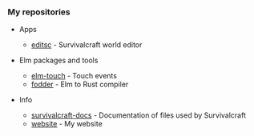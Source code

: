 ### My repositories

* Apps
	* [editsc](https://github.com/dullbananas/editsc) - Survivalcraft world editor

* Elm packages and tools
	* [elm-touch](https://github.com/dullbananas/elm-touch) - Touch events
	* [fodder](https://github.com/dullbananas/fodder) - Elm to Rust compiler

* Info
	* [survivalcraft-docs](https://github.com/dullbananas/survivalcraft-docs) - Documentation of files used by Survivalcraft
	* [website](https://github.com/dullbananas/website) - My website
